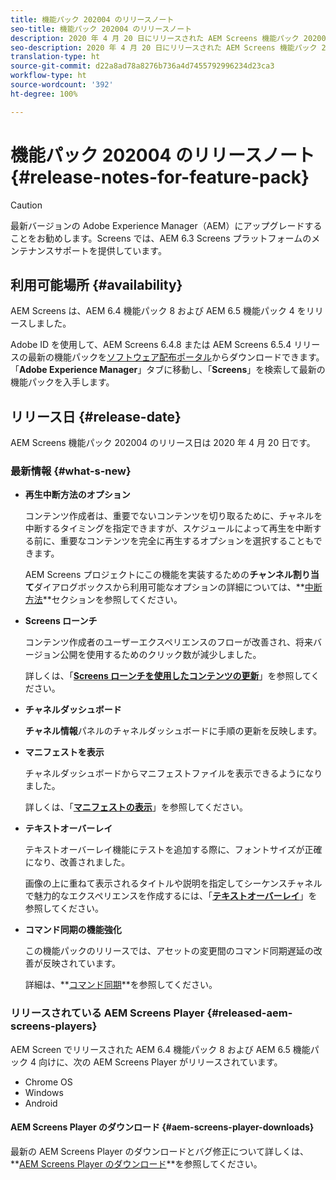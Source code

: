 ```yaml
---
title: 機能パック 202004 のリリースノート
seo-title: 機能パック 202004 のリリースノート
description: 2020 年 4 月 20 日にリリースされた AEM Screens 機能パック 202004 について説明します。
seo-description: 2020 年 4 月 20 日にリリースされた AEM Screens 機能パック 202004 について説明します。
translation-type: ht
source-git-commit: d22a8ad78a8276b736a4d7455792996234d23ca3
workflow-type: ht
source-wordcount: '392'
ht-degree: 100%

---
```



# 機能パック 202004 のリリースノート {#release-notes-for-feature-pack}

>[!CAUTION]
>
>最新バージョンの Adobe Experience Manager（AEM）にアップグレードすることをお勧めします。Screens では、AEM 6.3 Screens プラットフォームのメンテナンスサポートを提供しています。

## 利用可能場所 {#availability}

AEM Screens は、AEM 6.4 機能パック 8 および AEM 6.5 機能パック 4 をリリースしました。

Adobe ID を使用して、AEM Screens 6.4.8 または AEM Screens 6.5.4 リリースの最新の機能パックを[ソフトウェア配布ポータル](https://experience.adobe.com/#/downloads/content/software-distribution/en/aem.html)からダウンロードできます。「**Adobe Experience Manager**」タブに移動し、「**Screens**」を検索して最新の機能パックを入手します。

## リリース日 {#release-date}

AEM Screens 機能パック 202004 のリリース日は 2020 年 4 月 20 日です。

### 最新情報 {#what-s-new}

* **再生中断方法のオプション**

   コンテンツ作成者は、重要でないコンテンツを切り取るために、チャネルを中断するタイミングを指定できますが、スケジュールによって再生を中断する前に、重要なコンテンツを完全に再生するオプションを選択することもできます。

   AEM Screens プロジェクトにこの機能を実装するための&#x200B;**チャンネル割り当て**&#x200B;ダイアログボックスから利用可能なオプションの詳細については、**[中断方法](/help/user-guide/channel-assignment.md#interruption-method-channel)**セクションを参照してください。

* **Screens ローンチ**

   コンテンツ作成者のユーザーエクスペリエンスのフローが改善され、将来バージョン公開を使用するためのクリック数が減少しました。

   詳しくは、「**[Screens ローンチを使用したコンテンツの更新](launches.md)**」を参照してください。

* **チャネルダッシュボード**

   **チャネル情報**&#x200B;パネルのチャネルダッシュボードに手順の更新を反映します。


* **マニフェストを表示**

   チャネルダッシュボードからマニフェストファイルを表示できるようになりました。

   詳しくは、「**[マニフェストの表示](/help/user-guide/managing-channels.md#view-manifest)**」を参照してください。

* **テキストオーバーレイ**

   テキストオーバーレイ機能にテストを追加する際に、フォントサイズが正確になり、改善されました。

   画像の上に重ねて表示されるタイトルや説明を指定してシーケンスチャネルで魅力的なエクスペリエンスを作成するには、「**[テキストオーバーレイ](text-overlay.md)**」を参照してください。

* **コマンド同期の機能強化**

   この機能パックのリリースでは、アセットの変更間のコマンド同期遅延の改善が反映されています。

   詳細は、**[コマンド同期](using-command-sync.md)**を参照してください。

### リリースされている AEM Screens Player {#released-aem-screens-players}

AEM Screen でリリースされた AEM 6.4 機能パック 8 および AEM 6.5 機能パック 4 向けに、次の AEM Screens Player がリリースされています。

* Chrome OS
* Windows
* Android

#### AEM Screens Player のダウンロード {#aem-screens-player-downloads}

最新の AEM Screens Player のダウンロードとバグ修正について詳しくは、**[AEM Screens Player のダウンロード](https://download.macromedia.com/screens/)**を参照してください。

